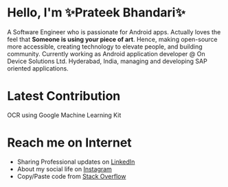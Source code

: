 # Hello, I'm ✨Prateek Bhandari✨
 
A Software Engineer who is passionate for Android apps. Actually loves the feel that **Someone is using your piece of art**.
Hence, making open-source more accessible, creating technology to elevate people, and building community.
Currently working as Android application developer @ On Device Solutions Ltd. Hyderabad, India, managing and developing SAP oriented applications.

# Latest Contribution 

OCR using Google Machine Learning Kit

# Reach me on Internet

- Sharing Professional updates on <a href="https://www.linkedin.com/in/prateek-bhandari/">LinkedIn</a>
- About my social life on <a href="https://www.instagram.com/prateekbhandari_/">Instagram</a>
- Copy/Paste code from <a href="https://stackoverflow.com/users/10097879/prateek-bhandari">Stack Overflow</a>
